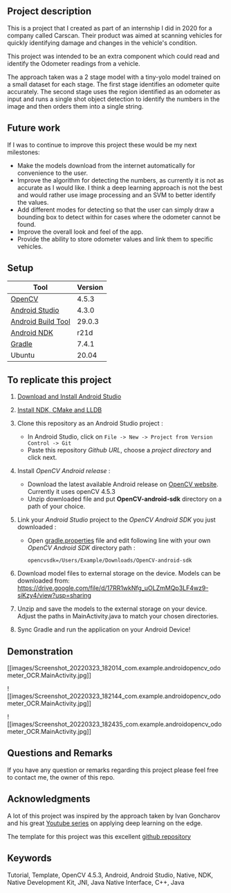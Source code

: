 ## Project description
This is a project that I created as part of an internship I did in 2020 for a company called Carscan. Their product was aimed at scanning vehicles for quickly identifying damage and changes in the vehicle's condition. 

This project was intended to be an extra component which could read and identify the Odometer readings from a vehicle.

The approach taken was a 2 stage model with a tiny-yolo model trained on a small dataset for each stage. The first stage identifies an odometer quite accurately. The second stage uses the region identified as an odometer as input and runs a single shot object detection to identify the numbers in the image and then orders them into a single string. 

## Future work
If I was to continue to improve this project these would be my next milestones:

* Make the models download from the internet automatically for convenience to the user.
* Improve the algorithm for detecting the numbers, as currently it is not as accurate as I would like. I think a deep learning approach is not the best and would rather use image processing and an SVM to better identify the values.
* Add different modes for detecting so that the user can simply draw a bounding box to detect within for cases where the odometer cannot be found. 
* Improve the overall look and feel of the app.
* Provide the ability to store odometer values and link them to specific vehicles.

## Setup

| Tool      | Version |
| ---       |  ---    |
| [OpenCV](https://opencv.org) | 4.5.3
| [Android Studio](https://developer.android.com/studio) | 4.3.0
| [Android Build Tool](https://developer.android.com/about) | 29.0.3
| [Android NDK](https://developer.android.com/ndk/guides) | r21d
| [Gradle](https://gradle.org) | 7.4.1
| Ubuntu | 20.04

## To replicate this project

1. [Download and Install Android Studio](https://developer.android.com/studio)
 
2. [Install NDK, CMake and LLDB](https://developer.android.com/studio/projects/install-ndk.md)
 
3. Clone this repository as an Android Studio project :
     * In Android Studio, click on `File -> New -> Project from Version Control -> Git`
     * Paste this repository *Github URL*, choose a *project directory* and click next.
     
4. Install *OpenCV Android release* :
    * Download the latest available Android release on [OpenCV website](https://opencv.org/releases/). Currently it uses openCV 4.5.3
    * Unzip downloaded file and put **OpenCV-android-sdk** directory on a path of your choice.
 
5. Link your *Android Studio* project to the *OpenCV Android SDK* you just downloaded :
    * Open [gradle.properties](gradle.properties) file and edit following line with your own *OpenCV Android SDK* directory path :
    
          opencvsdk=/Users/Example/Downloads/OpenCV-android-sdk

6. Download model files to external storage on the device. Models can be downloaded from:  https://drive.google.com/file/d/17RR1wkNfg_uOLZmMQp3LF4wz9-siKzy4/view?usp=sharing
7.    Unzip and save the models to the external storage on your device. Adjust the paths in MainActivity.java to match your chosen directories. 
8.    Sync Gradle and run the application on your Android Device!

## Demonstration
[[images/Screenshot_20220323_182014_com.example.androidopencv_odometer_OCR.MainActivity.jpg]]

![[images/Screenshot_20220323_182144_com.example.androidopencv_odometer_OCR.MainActivity.jpg]]

![[images/Screenshot_20220323_182435_com.example.androidopencv_odometer_OCR.MainActivity.jpg]]

## Questions and Remarks

If you have any question or remarks regarding this project please feel free to contact me, the owner of this repo. 

## Acknowledgments
A lot of this project was inspired by the approach taken by Ivan Goncharov and his great [Youtube series](https://youtu.be/JasVghcUeyg) on applying deep learning on the edge.

The template for this project was this excellent [github repository](https://github.com/VlSomers/native-opencv-android-template)

## Keywords

Tutorial, Template, OpenCV 4.5.3, Android, Android Studio, Native, NDK, Native Development Kit, JNI, Java Native Interface, C++, Java
